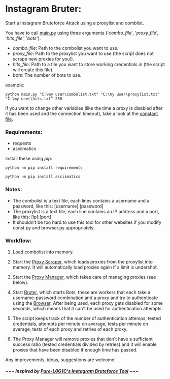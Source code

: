 # Instagram Bruter:

Start a Instagram Bruteforce Attack using a proxylist and comblist.

You have to call [main.py](https://github.com/Castorps/Instagram-Bruter/blob/master/main.py) using three arguments ('*combo_file*', '*proxy_file*', '*hits_file*', '*bots*').
  - *combo_file*: Path to the combolist you want to use.
  - *proxy_file*: Path to the proxylist you want to use (the script does not scrape new proxies for you!).
  - *hits_file*: Path to a file you want to store working credentials in (the script will create this file).
  - *bots*: The number of bots to use.
  
example:

`python main.py "C:\my user\combolist.txt" "C:\my user\proxylist.txt" "C:\my user\hits.txt" 250`
 
If you want to change other variables (like the time a proxy is disabled after it has been used and the connection timeout), take a look at the [constant file](https://github.com/Castorps/Instagram-Bruter/blob/master/lib/const.py).


### Requirements:
  - requests
  - asciimatics
 
 Install these using *pip*:
 
  `python -m pip install requirements`
 
  `python -m pip install asciimatics`
 

### Notes:
  - The combolist is a text file, each lines contains a username and a password, like this: [username]:[password]
  - The proxylist is a text file, each line contains an IP address and a port, like this: [ip]:[port]
  - It shouldn't be too hard to use this tool for other websites if you modify const.py and browser.py appropriately.


### Workflow:
  1. Load combolist into memory.
  
  2. Start the [Proxy Scraper](https://github.com/Castorps/Instagram-Bruter/blob/master/lib/proxy_scraper.py), which loads proxies from the proxylist into memory. It will automatically load proxies again if a limit is undershot.
  
  2. Start the [Proxy Manager](https://github.com/Castorps/Instagram-Bruter/blob/master/lib/proxy_manager.py), which takes care of managing proxies (see below). 
  
  3. Start [Bruter](https://github.com/Castorps/Instagram-Bruter/blob/master/lib/bruter.py), which starts Bots, these are workers that each take a username-password combination and a proxy and try to authenticate using the [Browser](https://github.com/Castorps/Instagram-Bruter/blob/master/lib/browser.py). After being used, each proxy gets disabled for some seconds, which means that it can't be used for authentication attempts.
  
  4. The script keeps track of the number of authentication attemps, tested credentials, attempts per minute on average, tests per minute on average, tests of each proxy and retries of each proxy.
  
  5. The Proxy Manager will remove proxies that don't have a sufficient success ratio (tested credentials divided by retries) and it will enable proxies that have been disabled if enough time has passed.
  
Any improvements, ideas, suggestions are welcome!


##### ~~~ Inspired by [Pure-L0G1C's Instagram Bruteforce Tool](https://github.com/Pure-L0G1C/Instagram) ~~~

